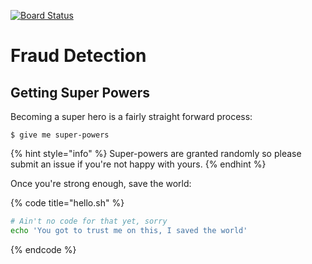 [![Board Status](https://dev.azure.com/AllieSilverUbisse/6806b608-f64b-4085-8961-b96a0e722f38/01dab4c8-6fa7-4bd2-a021-6ec0f91de6c5/_apis/work/boardbadge/e644b15e-7317-4104-8c44-e011e4a413de?columnOptions=1)](https://dev.azure.com/AllieSilverUbisse/6806b608-f64b-4085-8961-b96a0e722f38/_boards/board/t/01dab4c8-6fa7-4bd2-a021-6ec0f91de6c5/Microsoft.RequirementCategory/)
# Fraud Detection

## Getting Super Powers

Becoming a super hero is a fairly straight forward process:

```
$ give me super-powers
```

{% hint style="info" %}
 Super-powers are granted randomly so please submit an issue if you're not happy with yours.
{% endhint %}

Once you're strong enough, save the world:

{% code title="hello.sh" %}
```bash
# Ain't no code for that yet, sorry
echo 'You got to trust me on this, I saved the world'
```
{% endcode %}



